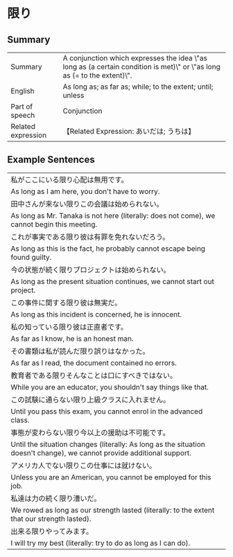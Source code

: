# 限り

## Summary

<table><tr>   <td>Summary</td>   <td>A conjunction which expresses the idea \"as long as (a certain condition is met)\" or \"as long as (= to the extent)\".</td></tr><tr>   <td>English</td>   <td>As long as; as far as; while; to the extent; until; unless</td></tr><tr>   <td>Part of speech</td>   <td>Conjunction</td></tr><tr>   <td>Related expression</td>   <td>【Related Expression: あいだは; うちは】</td></tr></table>

## Example Sentences

<table><tr><td>私がここにいる限り心配は無用です。</td></tr><tr><td>As long as I am here, you don't have to worry.</td></tr><tr><td>田中さんが来ない限りこの会議は始められない。</td></tr><tr><td>As long as Mr. Tanaka is not here (literally: does not come), we cannot begin this meeting.</td></tr><tr><td>これが事実である限り彼は有罪を免れないだろう。</td></tr><tr><td>As long as this is the fact, he probably cannot escape being found guilty.</td></tr><tr><td>今の状態が続く限りプロジェクトは始められない。</td></tr><tr><td>As long as the present situation continues, we cannot start out project.</td></tr><tr><td>この事件に関する限り彼は無実だ。</td></tr><tr><td>As long as this incident is concerned, he is innocent.</td></tr><tr><td>私の知っている限り彼は正直者です。</td></tr><tr><td>As far as I know, he is an honest man.</td></tr><tr><td>その書類は私が読んだ限り誤りはなかった。</td></tr><tr><td>As far as I read, the document contained no errors.</td></tr><tr><td>教育者である限りそんなことは口にすべきではない。</td></tr><tr><td>While you are an educator, you shouldn't say things like that.</td></tr><tr><td>この試験に通らない限り上級クラスに入れません。</td></tr><tr><td>Until you pass this exam, you cannot enrol in the advanced class.</td></tr><tr><td>事態が変わらない限り今以上の援助は不可能です。</td></tr><tr><td>Until the situation changes (literally: As long as the situation doesn't change), we cannot provide additional support.</td></tr><tr><td>アメリカ人でない限りこの仕事には就けない。</td></tr><tr><td>Unless you are an American, you cannot be employed for this job.</td></tr><tr><td>私達は力の続く限り漕いだ。</td></tr><tr><td>We rowed as long as our strength lasted (literally: to the extent that our strength lasted).</td></tr><tr><td>出来る限りやってみます。</td></tr><tr><td>I will try my best (literally: try to do as long as I can do).</td></tr></table>

